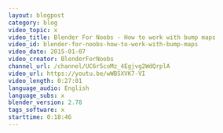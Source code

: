 ```yaml
---
layout: blogpost
category: blog
video_topic: x
video_title: Blender For Noobs - How to work with bump maps
video_id: blender-for-noobs-how-to-work-with-bump-maps
video_date: 2015-01-07
video_creator: BlenderForNoobs
channel_url: /channel/UC6r5coMz_4Egjvg2WdQrplA
video_url: https://youtu.be/wWB5XVK7-VI
video_length: 0:27:01
language_audio: English
language_subs: x
blender_version: 2.78
tags_software: x
starttime: 0:18:46
---
```

